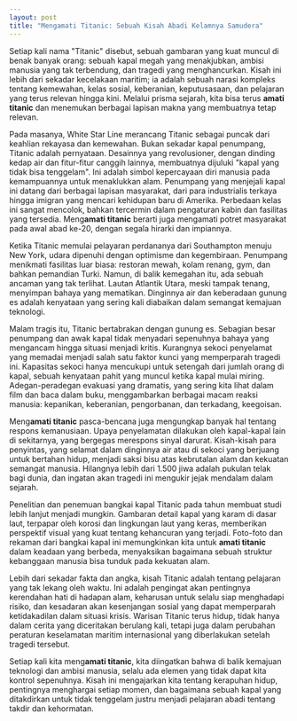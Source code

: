 ```yaml
---
layout: post
title: "Mengamati Titanic: Sebuah Kisah Abadi Kelamnya Samudera"
---
```


Setiap kali nama "Titanic" disebut, sebuah gambaran yang kuat muncul di benak banyak orang: sebuah kapal megah yang menakjubkan, ambisi manusia yang tak terbendung, dan tragedi yang menghancurkan. Kisah ini lebih dari sekadar kecelakaan maritim; ia adalah sebuah narasi kompleks tentang kemewahan, kelas sosial, keberanian, keputusasaan, dan pelajaran yang terus relevan hingga kini. Melalui prisma sejarah, kita bisa terus **amati titanic** dan menemukan berbagai lapisan makna yang membuatnya tetap relevan.

Pada masanya, White Star Line merancang Titanic sebagai puncak dari keahlian rekayasa dan kemewahan. Bukan sekadar kapal penumpang, Titanic adalah pernyataan. Desainnya yang revolusioner, dengan dinding kedap air dan fitur-fitur canggih lainnya, membuatnya dijuluki "kapal yang tidak bisa tenggelam". Ini adalah simbol kepercayaan diri manusia pada kemampuannya untuk menaklukkan alam. Penumpang yang menjejali kapal ini datang dari berbagai lapisan masyarakat, dari para industrialis terkaya hingga imigran yang mencari kehidupan baru di Amerika. Perbedaan kelas ini sangat mencolok, bahkan tercermin dalam pengaturan kabin dan fasilitas yang tersedia. Meng**amati titanic** berarti juga mengamati potret masyarakat pada awal abad ke-20, dengan segala hirarki dan impiannya.

Ketika Titanic memulai pelayaran perdananya dari Southampton menuju New York, udara dipenuhi dengan optimisme dan kegembiraan. Penumpang menikmati fasilitas luar biasa: restoran mewah, kolam renang, gym, dan bahkan pemandian Turki. Namun, di balik kemegahan itu, ada sebuah ancaman yang tak terlihat. Lautan Atlantik Utara, meski tampak tenang, menyimpan bahaya yang mematikan. Dinginnya air dan keberadaan gunung es adalah kenyataan yang sering kali diabaikan dalam semangat kemajuan teknologi.

Malam tragis itu, Titanic bertabrakan dengan gunung es. Sebagian besar penumpang dan awak kapal tidak menyadari sepenuhnya bahaya yang mengancam hingga situasi menjadi kritis. Kurangnya sekoci penyelamat yang memadai menjadi salah satu faktor kunci yang memperparah tragedi ini. Kapasitas sekoci hanya mencukupi untuk setengah dari jumlah orang di kapal, sebuah kenyataan pahit yang muncul ketika kapal mulai miring. Adegan-peradegan evakuasi yang dramatis, yang sering kita lihat dalam film dan baca dalam buku, menggambarkan berbagai macam reaksi manusia: kepanikan, keberanian, pengorbanan, dan terkadang, keegoisan.

Meng**amati titanic** pasca-bencana juga mengungkap banyak hal tentang respons kemanusiaan. Upaya penyelamatan dilakukan oleh kapal-kapal lain di sekitarnya, yang bergegas merespons sinyal darurat. Kisah-kisah para penyintas, yang selamat dalam dinginnya air atau di sekoci yang berjuang untuk bertahan hidup, menjadi saksi bisu atas kebrutalan alam dan kekuatan semangat manusia. Hilangnya lebih dari 1.500 jiwa adalah pukulan telak bagi dunia, dan ingatan akan tragedi ini mengukir jejak mendalam dalam sejarah.

Penelitian dan penemuan bangkai kapal Titanic pada tahun membuat studi lebih lanjut menjadi mungkin. Gambaran detail kapal yang karam di dasar laut, terpapar oleh korosi dan lingkungan laut yang keras, memberikan perspektif visual yang kuat tentang kehancuran yang terjadi. Foto-foto dan rekaman dari bangkai kapal ini memungkinkan kita untuk **amati titanic** dalam keadaan yang berbeda, menyaksikan bagaimana sebuah struktur kebanggaan manusia bisa tunduk pada kekuatan alam.

Lebih dari sekadar fakta dan angka, kisah Titanic adalah tentang pelajaran yang tak lekang oleh waktu. Ini adalah pengingat akan pentingnya kerendahan hati di hadapan alam, keharusan untuk selalu siap menghadapi risiko, dan kesadaran akan kesenjangan sosial yang dapat memperparah ketidakadilan dalam situasi krisis. Warisan Titanic terus hidup, tidak hanya dalam cerita yang diceritakan berulang kali, tetapi juga dalam perubahan peraturan keselamatan maritim internasional yang diberlakukan setelah tragedi tersebut.

Setiap kali kita meng**amati titanic**, kita diingatkan bahwa di balik kemajuan teknologi dan ambisi manusia, selalu ada elemen yang tidak dapat kita kontrol sepenuhnya. Kisah ini mengajarkan kita tentang kerapuhan hidup, pentingnya menghargai setiap momen, dan bagaimana sebuah kapal yang ditakdirkan untuk tidak tenggelam justru menjadi pelajaran abadi tentang takdir dan kehormatan.
